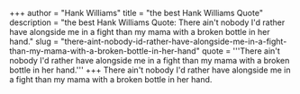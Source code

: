 +++
author = "Hank Williams"
title = "the best Hank Williams Quote"
description = "the best Hank Williams Quote: There ain't nobody I'd rather have alongside me in a fight than my mama with a broken bottle in her hand."
slug = "there-aint-nobody-id-rather-have-alongside-me-in-a-fight-than-my-mama-with-a-broken-bottle-in-her-hand"
quote = '''There ain't nobody I'd rather have alongside me in a fight than my mama with a broken bottle in her hand.'''
+++
There ain't nobody I'd rather have alongside me in a fight than my mama with a broken bottle in her hand.
